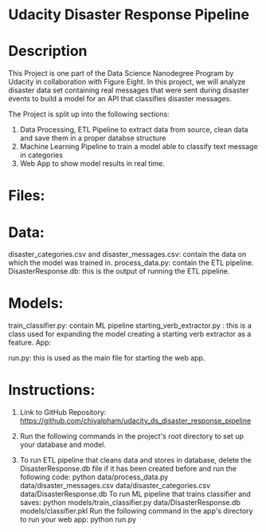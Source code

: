 # Udacity Disaster Response Pipeline
# Description
This Project is one part of the Data Science Nanodegree Program by Udacity in collaboration with Figure Eight. In this project, we will analyze disaster data set containing real messages that were sent during disaster events to build a model for an API that classifies disaster messages.

The Project is split up into the following sections:

1. Data Processing, ETL Pipeline to extract data from source, clean data and save them in a proper databse structure
2. Machine Learning Pipeline to train a model able to classify text message in categories
3. Web App to show model results in real time.

# Files:

# Data:

disaster_categories.csv and disaster_messages.csv: contain the data on which the model was trained in.
process_data.py: contain the ETL pipeline.
DisasterResponse.db: this is the output of running the ETL pipeline.

# Models:

train_classifier.py: contain ML pipeline
starting_verb_extractor.py : this is a class used for expanding the model creating a starting verb extractor as a feature.
App:

run.py: this is used as the main file for starting the web app.

# Instructions:

1. Link to GitHub Repository:
https://github.com/chivalpham/udacity_ds_disaster_response_pipeline

2. Run the following commands in the project's root directory to set up your database and model.

3. To run ETL pipeline that cleans data and stores in database, delete the DisasterResponse.db file if it has been created before and run the following code: python data/process_data.py data/disaster_messages.csv data/disaster_categories.csv data/DisasterResponse.db
To run ML pipeline that trains classifier and saves: python models/train_classifier.py data/DisasterResponse.db models/classifier.pkl
Run the following command in the app's directory to run your web app: python run.py
